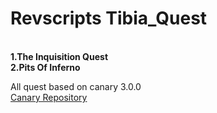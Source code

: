 # Revscripts Tibia_Quest
<br>
<b> 1.The Inquisition Quest
 </b><br>
 <b>2.Pits Of Inferno</b>
<br>

All quest based on canary 3.0.0
<br>
[Canary Repository](https://docs.opentibiabr.com/projects/canary)
